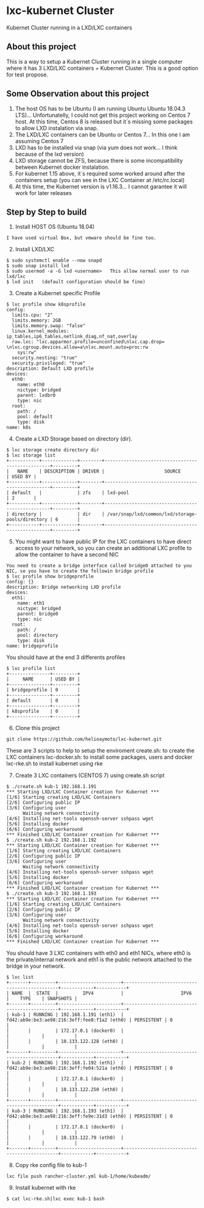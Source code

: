 # lxc-kubernet Cluster
Kubernet Cluster running in a LXD/LXC containers

## About this project
This is a way to setup a Kubernet Cluster running in a single computer where it has 3 LXD/LXC containers + Kubernet Cluster. This is a good option for test propose.

## Some Observation about this project
1) The host OS has to be Ubuntu (I am running Ubuntu Ubuntu 18.04.3 LTS)... Unfortunatelly, I could not get this project working on Centos 7 host. At this time, Centos 8 is released but it´s missing some packages to allow LXD instalation via snap.
2) The LXD/LXC containers can be Ubuntu or Centos 7... In this one I am assuming Centos 7
3) LXD has to be installed via snap (via yum does not work... I think because of the lxd version)
4) LXD storage cannot be ZFS, because there is some incompatibility between Kubernet docker instalation.
5) For kubernet 1.15 above, it´s required some worked around after the containers setup (you can see in the LXC Container at /etc/rc.local)
6) At this time, the Kubernet version is v1.16.3... I cannot garantee it will work for later releases

## Step by Step to build
1) Install HOST OS (Ubuntu 18.04)
```
I have used virtual Box, but vmware should be fine too.
```
2) Install LXD/LXC
```
$ sudo systemctl enable --now snapd
$ sudo snap install lxd
$ sudo usermod -a -G lxd <username>   This allow normal user to run lxd/lxc
$ lxd init   (default configuration should be fine)
```
3) Create a Kubernet specific Profile
```
$ lxc profile show k8sprofile
config:
  limits.cpu: "2"
  limits.memory: 2GB
  limits.memory.swap: "false"
  linux.kernel_modules: ip_tables,ip6_tables,netlink_diag,nf_nat,overlay
  raw.lxc: "lxc.apparmor.profile=unconfined\nlxc.cap.drop= \nlxc.cgroup.devices.allow=a\nlxc.mount.auto=proc:rw
    sys:rw"
  security.nesting: "true"
  security.privileged: "true"
description: Default LXD profile
devices:
  eth0:
    name: eth0
    nictype: bridged
    parent: lxdbr0
    type: nic
  root:
    path: /
    pool: default
    type: disk
name: k8s
```
4) Create a LXD Storage based on directory (dir). 
```
$ lxc storage create directory dir
$ lxc storage list
+-----------+-------------+--------+--------------------------------------------------+---------+
|   NAME    | DESCRIPTION | DRIVER |                      SOURCE                      | USED BY |
+-----------+-------------+--------+--------------------------------------------------+---------+
| default   |             | zfs    | lxd-pool                                         | 2       |
+-----------+-------------+--------+--------------------------------------------------+---------+
| directory |             | dir    | /var/snap/lxd/common/lxd/storage-pools/directory | 6       |
+-----------+-------------+--------+--------------------------------------------------+---------+
```
5) You might want to have public IP for the LXC containers to have direct access to your network, so you can create an additional LXC profile to allow the container to have a second NIC
```
You need to create a bridge interface called bridge0 attached to you NIC, so you have to create the followin bridge profile
$ lxc profile show bridgeprofile
config: {}
description: Bridge networking LXD profile
devices:
  eth1:
    name: eth1
    nictype: bridged
    parent: bridge0
    type: nic
  root:
    path: /
    pool: directory
    type: disk
name: bridgeprofile
```
You should have at the end 3 differents profiles
```
$ lxc profile list
+---------------+---------+
|     NAME      | USED BY |
+---------------+---------+
| bridgeprofile | 0       |
+---------------+---------+
| default       | 0       |
+---------------+---------+
| k8sprofile    | 0       |
+---------------+---------+
```
6) Clone this project
```
git clone https://github.com/helioaymoto/lxc-kubernet.git
```
These are 3 scripts to help to setup the enviroment
create.sh: to create the LXC containers
lxc-docker.sh: to install some packages, users and docker
lxc-rke.sh to install kubernet using rke

7) Create 3 LXC containers (CENTOS 7) using create.sh script
```
$ ./create.sh kub-1 192.168.1.191
*** Starting LXD/LXC Container creation for Kubernet ***
[1/6] Starting creating LXD/LXC Containers
[2/6] Configuring public IP
[3/6] Configuring user
      Waiting network connectivity
[4/6] Installing net-tools openssh-server sshpass wget
[5/6] Installing docker
[6/6] Configuring workaround
*** Finished LXD/LXC Container creation for Kubernet ***
$ ./create.sh kub-2 192.168.1.192
*** Starting LXD/LXC Container creation for Kubernet ***
[1/6] Starting creating LXD/LXC Containers
[2/6] Configuring public IP
[3/6] Configuring user
      Waiting network connectivity
[4/6] Installing net-tools openssh-server sshpass wget
[5/6] Installing docker
[6/6] Configuring workaround
*** Finished LXD/LXC Container creation for Kubernet ***
$ ./create.sh kub-3 192.168.1.193
*** Starting LXD/LXC Container creation for Kubernet ***
[1/6] Starting creating LXD/LXC Containers
[2/6] Configuring public IP
[3/6] Configuring user
      Waiting network connectivity
[4/6] Installing net-tools openssh-server sshpass wget
[5/6] Installing docker
[6/6] Configuring workaround
*** Finished LXD/LXC Container creation for Kubernet ***
```
You should have 3 LXC containers with eth0 and eth1 NICs, where eth0 is the private/internal network and eth1 is the public network attached to the bridge in your network.
```
$ lxc list
+-------+---------+-----------------------+----------------------------------------------+------------+-----------+
| NAME  |  STATE  |         IPV4          |                     IPV6                     |    TYPE    | SNAPSHOTS |
+-------+---------+-----------------------+----------------------------------------------+------------+-----------+
| kub-1 | RUNNING | 192.168.1.191 (eth1)  | fd42:ab9e:be3:ae98:216:3eff:fee8:f1a2 (eth0) | PERSISTENT | 0         |
|       |         | 172.17.0.1 (docker0)  |                                              |            |           |
|       |         | 10.133.122.128 (eth0) |                                              |            |           |
+-------+---------+-----------------------+----------------------------------------------+------------+-----------+
| kub-2 | RUNNING | 192.168.1.192 (eth1)  | fd42:ab9e:be3:ae98:216:3eff:fe04:521a (eth0) | PERSISTENT | 0         |
|       |         | 172.17.0.1 (docker0)  |                                              |            |           |
|       |         | 10.133.122.250 (eth0) |                                              |            |           |
+-------+---------+-----------------------+----------------------------------------------+------------+-----------+
| kub-3 | RUNNING | 192.168.1.193 (eth1)  | fd42:ab9e:be3:ae98:216:3eff:fe9e:31d3 (eth0) | PERSISTENT | 0         |
|       |         | 172.17.0.1 (docker0)  |                                              |            |           |
|       |         | 10.133.122.79 (eth0)  |                                              |            |           |
+-------+---------+-----------------------+----------------------------------------------+------------+-----------+
```

8) Copy rke config file to kub-1
```
lxc file push rancher-cluster.yml kub-1/home/kubeadm/
```

9) Install kubernet with rke
```
$ cat lxc-rke.sh|lxc exec kub-1 bash
```

